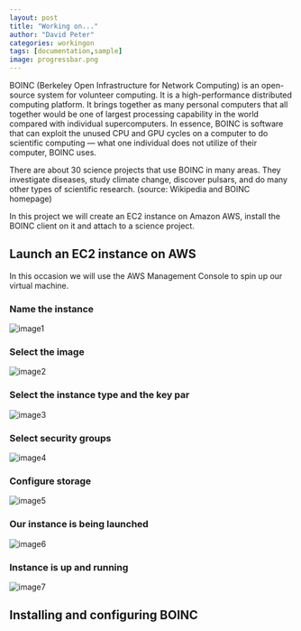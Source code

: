 ```yaml
---
layout: post
title: "Working on..."
author: "David Peter"
categories: workingon
tags: [documentation,sample]
image: progressbar.png
---
```


BOINC (Berkeley Open Infrastructure for Network Computing) is an open-source system for volunteer computing. It is a high-performance distributed computing platform. It brings together as many personal computers that all together would be one of largest processing capability in the world compared with individual supercomputers. In essence, BOINC is software that can exploit the unused CPU and GPU cycles on a computer to do scientific computing — what one individual does not utilize of their computer, BOINC uses.

There are about 30 science projects that use BOINC in many areas. They investigate diseases, study climate change, discover pulsars, and do many other types of scientific research. (source: Wikipedia and BOINC homepage)

In this project we will create an EC2 instance on Amazon AWS, install the BOINC client on it and attach to a science project.

## Launch an EC2 instance on AWS

In this occasion we will use the AWS Management Console to spin up our virtual machine.

### Name the instance

![image1](https://github.com/peterda84/peterda84.github.io/blob/dev/assets/img/boinc/launchec2_step1.png)

### Select the image

![image2](https://github.com/peterda84/peterda84.github.io/blob/dev/assets/img/boinc/launchec2_step2.png)

### Select the instance type and the key par

![image3](https://github.com/peterda84/peterda84.github.io/blob/dev/assets/img/boinc/launchec2_step3.png)

### Select security groups

![image4](https://github.com/peterda84/peterda84.github.io/blob/dev/assets/img/boinc/launchec2_step4.png)

### Configure storage

![image5](https://github.com/peterda84/peterda84.github.io/blob/dev/assets/img/boinc/launchec2_step5.png)

### Our instance is being launched

![image6](https://github.com/peterda84/peterda84.github.io/blob/dev/assets/img/boinc/launchec2_step6.png)

### Instance is up and running

![image7](https://github.com/peterda84/peterda84.github.io/blob/dev/assets/img/boinc/launchec2_step7.png)


## Installing and configuring BOINC
